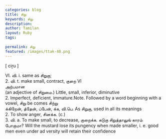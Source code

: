 ```yaml
---
categories: blog
title: சிறு
keywords: சிறு
description: 
author: Tamilan
layout: Ruby
tags: 
 
permalink: சிறு
featured: /images/ttak-48.png
---
```

  
[ ciṟu ]  
  
VI. வி. i. same as சிறுகு;  
2. வி. t. make small, contract, குறை VI  
அற்பமான  
(an adjective of சிறுமை.) Little, small, inferior, diminutive  
2. Imperfect, deficient, immature.Note. Followed by a word beginning with a vowel, சிறு be comes சிற்று  
க்கிறேன், த்தேன், ப்பேன், க்க, வி.பெ. As சிறுகு, used in all its meanings  
2. To show anger, சினக்க. (c.)  
3. வி. a. To make small, to decrease, குறைக்க. கடுகு சிறுத்தாலுங் காரம் போகுமா? Will the mustard lose its pungency when made smaller, i. e. good men even under ad versity will retain their confidence